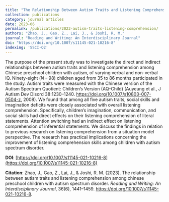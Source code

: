 ```yaml
---
title: "The Relationship Between Autism Traits and Listening Comprehension Among Chinese Preschool Children with Autism Spectrum Disorder"
collection: publications
category: journal articles
date: 2023-06
permalink: /publications/2023-autism-traits-listening-comprehension/
authors: "Zhao, J., Gao, Z., Lai, J., & Joshi, R. M."
journal: "Reading and Writing: An Interdisciplinary Journal"
doi: "https://doi.org/10.1007/s11145-021-10216-8"
indexing: 'SSCI-Q2'
---
```


The purpose of the present study was to investigate the direct and indirect relationships between autism traits and listening comprehension among Chinese preschool children with autism, of varying verbal and non-verbal IQ. Ninety-eight (*N* = 98) children aged from 35 to 86 months participated in the study. Autism traits were measured with the Chinese version of the Autism Spectrum Quotient: Children’s Version (AQ-Child) (Auyeung et al., J Autism Dev Disord 38:1230–1240. https://doi.org/10.1007/s10803-007-0504-z, 2008). We found that among all five autism traits, social skills and imagination deficits were closely associated with overall listening comprehension. Specifically, children’s imagination, communication, and social skills had direct effects on their listening comprehension of literal statements. Attention switching had an indirect effect on listening comprehension of inferential statements. We discuss the findings in relation to previous research on listening comprehension from a situation model perspective. The research has practical implications concerning the improvement of listening comprehension skills among children with autism spectrum disorder.


**DOI**: [https://doi.org/10.1007/s11145-021-10216-8](https://doi.org/10.1007/s11145-021-10216-8)  

**Citation**: Zhao, J., Gao, Z., Lai, J., & Joshi, R. M. (2023). The relationship between autism traits and listening comprehension among chinese preschool children with autism spectrum disorder. *Reading and Writing: An Interdisciplinary Journal*, 36(6), 1441–1459. https://doi.org/10.1007/s11145-021-10216-8.

